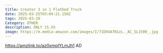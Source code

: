 ```yaml
---
title: Creator 3 in 1 Flatbed Truck
date: 2025-03-25T03:04:21.150Z
tags: 2025-03-28
Category: OTHER
description: ONLY 15.XX
image: https://m.media-amazon.com/images/I/71D94A7N1zL._AC_SL1500_.jpg
---
```

<https://amzlink.to/az0xmplYLmJh1> AD